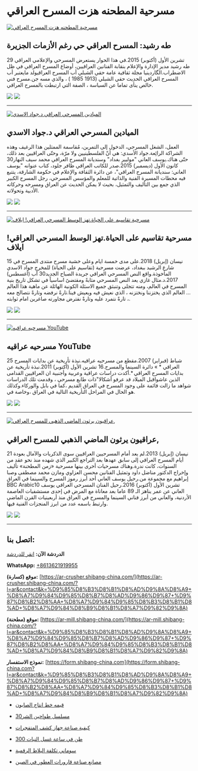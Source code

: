 # مسرحية المطحنه هزت المسرح العراقي

<a href="https://swt.shibang-china.com/?l=ar&img&k=%D9%85%D8%B3%D8%B1%D8%AD%D9%8A%D8%A9+%D8%A7%D9%84%D9%85%D8%B7%D8%AD%D9%86%D9%87+%D9%87%D8%B2%D8%AA+%D8%A7%D9%84%D9%85%D8%B3%D8%B1%D8%AD+%D8%A7%D9%84%D8%B9%D8%B1%D8%A7%D9%82%D9%8A" target="_blank">![مسرحية المطحنه هزت المسرح العراقي](http://static.shibang-china.com/all-800x300/537.jpg)</a>

## طه رشيد: المسرح العراقي حي رغم الأزمات الجزيرة
29 تشرين الأول (أكتوبر) 2015.في هذا الحوار يستعرض المسرحي والإعلامي العراقي طه رشيد مدير الإدارة والإعلام بنقابة الفنانين العراقيين، أوضاع المسرح العراقي في ظل الاضطراب.الگاردينيا مجلة ثقافية عامة حقي الشبلي أب المسرح العراقيولد مايعتبر أب المسرح العراقي الحديث حقي الشبلي (1913 1985 ) ، والذي مسه جن.مسرح فني خالص ينأى تماما عن السياسة ، الصفة التي ارتبطت بالمسرح العراقي.


<a href="https://whatsapp.shibangsoft.com/WhatsApp.php" target="_blank" title="WhatsApp">![](http://static.shibang-china.com/icon/whatsapp.png)</a> <a href="https://swt.shibang-china.com/?l=ar&icon&k=%D9%85%D8%B3%D8%B1%D8%AD%D9%8A%D8%A9+%D8%A7%D9%84%D9%85%D8%B7%D8%AD%D9%86%D9%87+%D9%87%D8%B2%D8%AA+%D8%A7%D9%84%D9%85%D8%B3%D8%B1%D8%AD+%D8%A7%D9%84%D8%B9%D8%B1%D8%A7%D9%82%D9%8A" target="_blank">![](http://static.shibang-china.com/icon/chat-ar.png)</a>

---

<a href="https://swt.shibang-china.com/?l=ar&img&k=%D9%85%D8%B3%D8%B1%D8%AD%D9%8A%D8%A9+%D8%A7%D9%84%D9%85%D8%B7%D8%AD%D9%86%D9%87+%D9%87%D8%B2%D8%AA+%D8%A7%D9%84%D9%85%D8%B3%D8%B1%D8%AD+%D8%A7%D9%84%D8%B9%D8%B1%D8%A7%D9%82%D9%8A" target="_blank">![الميادين المسرحي العراقي د.جواد الاسدي](http://static.shibang-china.com/all-800x300/443.jpg)</a>

## الميادين المسرحي العراقي د.جواد الاسدي
العمل، الشغل المسرحي، الدخول إلى التمرين، مُقاسمة الممثلين هذا الرغيف وهذه الشراكة الرائِعة.جواد الأسدي: هي أنّ الفلسطينيين ولا مرّة، وحتّى العراقيين بعد ذلك، حتّى هناك.يوسف العاني &quot;موليير بغداد&quot; وسنديانة المسرح العراقي محمد سيف النهار30 كانون الأول (ديسمبر) 2015.صدر للكاتب العراقي ظافر جلود، كتاب عنوانه &quot;يوسف العاني: سنديانة المسرح العراقي&quot;، عن دائرة الثقافة والإعلام في حكومة الشارقة، يتتبع فيه محطات المسيرة الفنية والذاتية للمعلم والمؤسس المسرحي، رجل المسرح الكبير الذي جمع بين التأليف والتمثيل، بحيث لا يمكن الحديث عن العراق ومسرحه وحركاته الأدبية وتحولاته.


<a href="https://whatsapp.shibangsoft.com/WhatsApp.php" target="_blank" title="WhatsApp">![](http://static.shibang-china.com/icon/whatsapp.png)</a> <a href="https://swt.shibang-china.com/?l=ar&icon&k=%D9%85%D8%B3%D8%B1%D8%AD%D9%8A%D8%A9+%D8%A7%D9%84%D9%85%D8%B7%D8%AD%D9%86%D9%87+%D9%87%D8%B2%D8%AA+%D8%A7%D9%84%D9%85%D8%B3%D8%B1%D8%AD+%D8%A7%D9%84%D8%B9%D8%B1%D8%A7%D9%82%D9%8A" target="_blank">![](http://static.shibang-china.com/icon/chat-ar.png)</a>

---

<a href="https://swt.shibang-china.com/?l=ar&img&k=%D9%85%D8%B3%D8%B1%D8%AD%D9%8A%D8%A9+%D8%A7%D9%84%D9%85%D8%B7%D8%AD%D9%86%D9%87+%D9%87%D8%B2%D8%AA+%D8%A7%D9%84%D9%85%D8%B3%D8%B1%D8%AD+%D8%A7%D9%84%D8%B9%D8%B1%D8%A7%D9%82%D9%8A" target="_blank">![مسرحية تقاسيم على الحياة.تهز الوسط المسرحي العراقي! ايلاف](http://static.shibang-china.com/all-800x300/1415.jpg)</a>

## مسرحية تقاسيم على الحياة.تهز الوسط المسرحي العراقي! ايلاف
15 نيسان (إبريل) 2018.على مدى خمسة ايام وعلى خشبة مسرح منتدى المسرح في شارع الرشيد ببغداد، عرضت مسرحية (تقاسيم على الحياة) للمخرج جواد الاسدي المأخوذة.واقع النص المسرحي العراقي جريدة الصباح الجديد30 آب (أغسطس) 2017.د.مثال غازي يعد النص المسرحي مثابةً ومقتضىً اساسياً في تشكل تاريخ بنية المسرح في العالم، ومنه تتجلى وتنبثق جميع الاسئلة الكونية الهائلة عن ماهية هذا العالم … العالم الذي يختزننا ونختزنه ، الذي نعيش فيه ويعيش فينا.تارةً نرفضه وتارةً نتصالح معه ، تارةً نتمرد عليه وتارةً نفترض مجاورته صاغرين امام ثوابته.


<a href="https://whatsapp.shibangsoft.com/WhatsApp.php" target="_blank" title="WhatsApp">![](http://static.shibang-china.com/icon/whatsapp.png)</a> <a href="https://swt.shibang-china.com/?l=ar&icon&k=%D9%85%D8%B3%D8%B1%D8%AD%D9%8A%D8%A9+%D8%A7%D9%84%D9%85%D8%B7%D8%AD%D9%86%D9%87+%D9%87%D8%B2%D8%AA+%D8%A7%D9%84%D9%85%D8%B3%D8%B1%D8%AD+%D8%A7%D9%84%D8%B9%D8%B1%D8%A7%D9%82%D9%8A" target="_blank">![](http://static.shibang-china.com/icon/chat-ar.png)</a>

---

<a href="https://swt.shibang-china.com/?l=ar&img&k=%D9%85%D8%B3%D8%B1%D8%AD%D9%8A%D8%A9+%D8%A7%D9%84%D9%85%D8%B7%D8%AD%D9%86%D9%87+%D9%87%D8%B2%D8%AA+%D8%A7%D9%84%D9%85%D8%B3%D8%B1%D8%AD+%D8%A7%D9%84%D8%B9%D8%B1%D8%A7%D9%82%D9%8A" target="_blank">![مسرحيه عراقيه YouTube](http://static.shibang-china.com/all-800x300/691.jpg)</a>

## مسرحيه عراقيه YouTube
25 شباط (فبراير) 2007.مقطع من مسرحيه عراقيه.نبذة تأريخية عن بدايات المسرح العراقي * » دائرة السينما والمسرح.16 تشرين الأول (أكتوبر) 2011.نبذة تأريخية عن بدايات المسرح العراقي *.أكدت دراسات عراقية وعربية وأجنبية ان العراقيين القدامى الذين عاشواقبل الميلاد قد عرفو أشكالا&quot;ذات طابع مسرحي ، وقدمت تلك الدراسات شواهد ما زالت قائمة على وجود المسرح في العراق القديم ،كما في بابل والوركاء.وكذلك هو الحال في المراحل التأريخية التالية في العراق ،وخاصة في.


<a href="https://whatsapp.shibangsoft.com/WhatsApp.php" target="_blank" title="WhatsApp">![](http://static.shibang-china.com/icon/whatsapp.png)</a> <a href="https://swt.shibang-china.com/?l=ar&icon&k=%D9%85%D8%B3%D8%B1%D8%AD%D9%8A%D8%A9+%D8%A7%D9%84%D9%85%D8%B7%D8%AD%D9%86%D9%87+%D9%87%D8%B2%D8%AA+%D8%A7%D9%84%D9%85%D8%B3%D8%B1%D8%AD+%D8%A7%D9%84%D8%B9%D8%B1%D8%A7%D9%82%D9%8A" target="_blank">![](http://static.shibang-china.com/icon/chat-ar.png)</a>

---

<a href="https://swt.shibang-china.com/?l=ar&img&k=%D9%85%D8%B3%D8%B1%D8%AD%D9%8A%D8%A9+%D8%A7%D9%84%D9%85%D8%B7%D8%AD%D9%86%D9%87+%D9%87%D8%B2%D8%AA+%D8%A7%D9%84%D9%85%D8%B3%D8%B1%D8%AD+%D8%A7%D9%84%D8%B9%D8%B1%D8%A7%D9%82%D9%8A" target="_blank">![عراقيون يرثون الماضي الذهبي للمسرح العراقي,](http://static.shibang-china.com/all-800x300/77.jpg)</a>

## عراقيون يرثون الماضي الذهبي للمسرح العراقي,
21 نيسان (إبريل) 2013.لم يعد أمام المسرحيين العراقيين سوى الذكريات والآمال بعودة أيام المسرح العراقي إلى سابق عهدها بعد التراجع الكبير الذي شهده منذ نحو عقد من السنوات، كانت ندرة.وهناك مسرحيات أخرى بينها مسرحية «زمن المطحنة» تأليف وإخراج الدكتور مناضل داود وتمثيل الفنانين محسن العزاوي ومازن محمد مصطفى وصبا إبراهيم مع مجموعة من.رحيل يوسف العاني أحد أبرز رموز المسرح والسينما في العراق BBC Arabic10 تشرين الأول (أكتوبر) 2016.رحيل الفنان المسرحي العراقي يوسف العاني عن عمر يناهز الـ 89 عاما بعد معاناة مع المرض في إحدى مستشفيات العاصمة الأردنية، والعاني من أبرز فناني السينما والمسرح في العراق منذ أربعينيات القرن الماضي وارتبط باسمه عدد من ابرز المنجزات الفنية فيها.


<a href="https://whatsapp.shibangsoft.com/WhatsApp.php" target="_blank" title="WhatsApp">![](http://static.shibang-china.com/icon/whatsapp.png)</a> <a href="https://swt.shibang-china.com/?l=ar&icon&k=%D9%85%D8%B3%D8%B1%D8%AD%D9%8A%D8%A9+%D8%A7%D9%84%D9%85%D8%B7%D8%AD%D9%86%D9%87+%D9%87%D8%B2%D8%AA+%D8%A7%D9%84%D9%85%D8%B3%D8%B1%D8%AD+%D8%A7%D9%84%D8%B9%D8%B1%D8%A7%D9%82%D9%8A" target="_blank">![](http://static.shibang-china.com/icon/chat-ar.png)</a>

---
## اتصل بنا:

**الدردشة الآن:** [انقر للدردشة](https://swt.shibang-china.com?l=ar&contact&k=%D9%85%D8%B3%D8%B1%D8%AD%D9%8A%D8%A9+%D8%A7%D9%84%D9%85%D8%B7%D8%AD%D9%86%D9%87+%D9%87%D8%B2%D8%AA+%D8%A7%D9%84%D9%85%D8%B3%D8%B1%D8%AD+%D8%A7%D9%84%D8%B9%D8%B1%D8%A7%D9%82%D9%8A)

**WhatsApp:**  [+8613621919955](https://whatsapp.shibangsoft.com/WhatsApp.php)

**موقع (كسارة):** [https://ar-crusher.shibang-china.com/](https://ar-crusher.shibang-china.com/?l=ar&contact&k=%D9%85%D8%B3%D8%B1%D8%AD%D9%8A%D8%A9+%D8%A7%D9%84%D9%85%D8%B7%D8%AD%D9%86%D9%87+%D9%87%D8%B2%D8%AA+%D8%A7%D9%84%D9%85%D8%B3%D8%B1%D8%AD+%D8%A7%D9%84%D8%B9%D8%B1%D8%A7%D9%82%D9%8A)

**موقع (مطحنة):** [https://ar-mill.shibang-china.com/](https://ar-mill.shibang-china.com/?l=ar&contact&k=%D9%85%D8%B3%D8%B1%D8%AD%D9%8A%D8%A9+%D8%A7%D9%84%D9%85%D8%B7%D8%AD%D9%86%D9%87+%D9%87%D8%B2%D8%AA+%D8%A7%D9%84%D9%85%D8%B3%D8%B1%D8%AD+%D8%A7%D9%84%D8%B9%D8%B1%D8%A7%D9%82%D9%8A)

**نموذج الاستفسار:** [https://form.shibang-china.com](https://form.shibang-china.com?l=ar&contact&k=%D9%85%D8%B3%D8%B1%D8%AD%D9%8A%D8%A9+%D8%A7%D9%84%D9%85%D8%B7%D8%AD%D9%86%D9%87+%D9%87%D8%B2%D8%AA+%D8%A7%D9%84%D9%85%D8%B3%D8%B1%D8%AD+%D8%A7%D9%84%D8%B9%D8%B1%D8%A7%D9%82%D9%8A)

* [قيمه خط انتاج الصابون](../31/%D9%82%D9%8A%D9%85%D9%87%20%D8%AE%D8%B7%20%D8%A7%D9%86%D8%AA%D8%A7%D8%AC%20%D8%A7%D9%84%D8%B5%D8%A7%D8%A8%D9%88%D9%86.md)

* [مسلسل طواحين الشر30](../32/%D9%85%D8%B3%D9%84%D8%B3%D9%84%20%D8%B7%D9%88%D8%A7%D8%AD%D9%8A%D9%86%20%D8%A7%D9%84%D8%B4%D8%B130.md)

* [كيفية صناعة جهاز كشف المتفجرات](../35/%D9%83%D9%8A%D9%81%D9%8A%D8%A9%20%D8%B5%D9%86%D8%A7%D8%B9%D8%A9%20%D8%AC%D9%87%D8%A7%D8%B2%20%D9%83%D8%B4%D9%81%20%D8%A7%D9%84%D9%85%D8%AA%D9%81%D8%AC%D8%B1%D8%A7%D8%AA.md)

* [300 طن في ساعة غسل النبات](../33/300%20%D8%B7%D9%86%20%D9%81%D9%8A%20%D8%B3%D8%A7%D8%B9%D8%A9%20%D8%BA%D8%B3%D9%84%20%D8%A7%D9%84%D9%86%D8%A8%D8%A7%D8%AA.md)

* [سوماني تكلفة البلاط الرقمية](../32/%D8%B3%D9%88%D9%85%D8%A7%D9%86%D9%8A%20%D8%AA%D9%83%D9%84%D9%81%D8%A9%20%D8%A7%D9%84%D8%A8%D9%84%D8%A7%D8%B7%20%D8%A7%D9%84%D8%B1%D9%82%D9%85%D9%8A%D8%A9.md)

* [مصانع صناعة قارورات العطور في الصين](../33/%D9%85%D8%B5%D8%A7%D9%86%D8%B9%20%D8%B5%D9%86%D8%A7%D8%B9%D8%A9%20%D9%82%D8%A7%D8%B1%D9%88%D8%B1%D8%A7%D8%AA%20%D8%A7%D9%84%D8%B9%D8%B7%D9%88%D8%B1%20%D9%81%D9%8A%20%D8%A7%D9%84%D8%B5%D9%8A%D9%86.md)